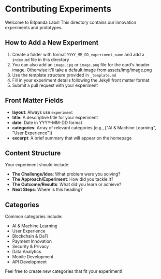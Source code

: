 # Contributing Experiments

Welcome to Bitpanda Labs! This directory contains our innovation experiments and prototypes. 

## How to Add a New Experiment

1. Create a folder with format `YYYY_MM_DD_experiment_name` and add a `index.md` file in this directory
2. You can also add an `image.jpg` or `image.png` file for the card's header image. Otherwise it'll take a default image from assets/img/image.png 
3. Use the template structure provided in `_template.md`
4. Fill in your experiment details following the Jekyll front matter format 
5. Submit a pull request with your experiment

## Front Matter Fields

- **layout**: Always use `experiment`
- **title**: A descriptive title for your experiment
- **date**: Date in YYYY-MM-DD format
- **categories**: Array of relevant categories (e.g., ["AI & Machine Learning", "User Experience"])
- **excerpt**: A brief summary that will appear on the homepage

## Content Structure

Your experiment should include:
- **The Challenge/Idea**: What problem were you solving?
- **The Approach/Experiment**: How did you tackle it?
- **The Outcome/Results**: What did you learn or achieve?
- **Next Steps**: Where is this heading?

## Categories

Common categories include:
- AI & Machine Learning
- User Experience
- Blockchain & DeFi
- Payment Innovation
- Security & Privacy
- Data Analytics
- Mobile Development
- API Development

Feel free to create new categories that fit your experiment! 